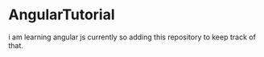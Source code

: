 # AngularTutorial
i am learning angular js currently so adding this repository to keep track of that. 
